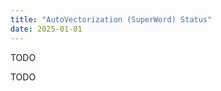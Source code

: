 ```yaml
---
title: "AutoVectorization (SuperWord) Status"
date: 2025-01-01
---
```


TODO

<style>
universe {
  position: absolute;
}
myelement {
  position: absolute;
  width: 400px;
  height: 20px;
}
</style>

<div id="issue_graph"></div>

<script src="graph_script.js"></script>

TODO

<script src="https://utteranc.es/client.js"
        repo="eme64/blog"
        issue-term="pathname"
        theme="github-light"
        crossorigin="anonymous"
        async>
</script>
